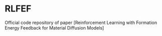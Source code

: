 # RLFEF
Official code repository of paper [Reinforcement Learning with Formation Energy Feedback for Material Diffusion Models]

